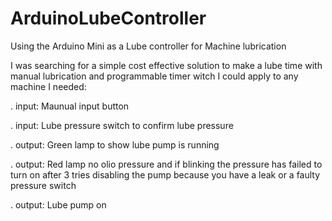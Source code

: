 # ArduinoLubeController
Using the Arduino Mini as a Lube controller for Machine lubrication

I was searching for a simple cost effective solution  to make a lube time with manual lubrication and programmable timer witch I could apply to any machine I needed:

. input:    Maunual input button

. input:    Lube pressure switch to confirm lube pressure

. output:  Green lamp to show lube pump is running

. output:  Red lamp  no olio pressure and if blinking the pressure has failed to turn on after 3 tries disabling the pump because you have a leak or a faulty pressure switch

. output:  Lube pump on
